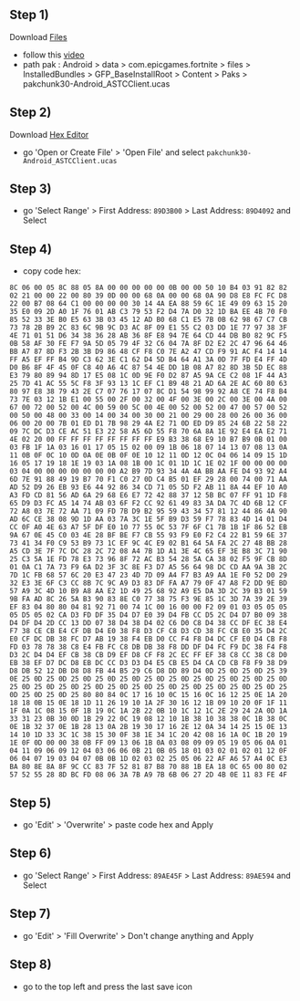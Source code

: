 ## Step 1)
Download [Files](https://play.google.com/store/apps/details?id=com.marc.files) 
- follow this [video](https://youtu.be/8N6MFhZ8XlY?si=ULY7uNq79dFiOSix)
- path pak : Android > data > com.epicgames.fortnite > files > InstalledBundles > GFP_BaseInstallRoot > Content > Paks > pakchunk30-Android_ASTCClient.ucas

## Step 2)
Download [Hex Editor](https://play.google.com/store/apps/details?id=tk.yunus.hexeditor)
- go 'Open or Create File' > 'Open File' and select ```pakchunk30-Android_ASTCClient.ucas```

## Step 3)
- go 'Select Range' > First Address: ```89D3B00``` > Last Address: ```89D4092``` and Select

## Step 4)
- copy code hex: 

```
8C 06 00 05 8C 88 05 8A 00 00 00 00 00 0B 00 00 50 10 B4 03 91 82 82 02 21 00 00 22 00 80 39 0D 00 00 68 0A 00 00 68 0A 90 D8 E8 FC FC D8 22 00 B7 08 64 C1 00 00 00 00 30 14 4A EA 88 59 6C 1E 49 09 63 15 20 35 E0 09 2D A0 1F 76 01 AB C3 79 53 F2 D4 7A D0 32 1D BA EE 4B 70 F0 85 52 33 3E B0 E5 63 3B 03 45 12 AD B0 68 C1 E5 7B 0B 62 98 67 C7 CB 73 78 2B B9 2C 83 6C 9B 9C D3 AC 8F 09 E1 55 C2 03 DD 1E 77 97 38 3F 4E 71 01 51 D6 34 38 36 28 AB 36 8F E8 94 7E 64 CD 44 DB B0 82 9C F5 0B 58 AF 30 FE F7 9A 5D 05 79 4F 32 C6 04 7A 8F D2 E2 2C 47 96 64 46 BB A7 87 8D F3 2B 3B D9 86 48 CF F8 C0 7E A2 47 CD F9 91 AC F4 14 14 FF A5 EF FF B4 9D C3 62 3E C1 62 D4 5D B4 64 A1 3A 0D 7F FD E4 FF 4D D0 B6 8F 4F 45 0F C8 40 A6 4C 87 54 4E DD 1B 08 A7 82 8D 3B 5D EC 88 E3 79 80 89 94 8D 17 E5 08 1C 0D 9E F0 D2 87 A5 9A CE C2 08 1F 44 A3 25 7D 41 AC 55 5C F8 3F 93 13 1C EF C1 B9 48 21 AD 6A 2E AC 60 80 63 80 97 E8 38 79 43 2E C7 07 76 17 07 8C D1 54 98 99 92 A8 CE 74 F8 B4 73 7E 03 12 1B E1 00 55 00 2F 00 32 00 4F 00 3E 00 2C 00 3E 00 4A 00 67 00 72 00 52 00 4C 00 59 00 5C 00 4E 00 52 00 52 00 47 00 57 00 52 00 50 00 48 00 33 00 14 00 34 00 30 00 21 00 29 00 28 00 26 00 36 00 06 00 20 00 7B 01 ED D1 7B 98 29 4A E2 71 0D ED D9 85 24 6B 22 58 22 09 7C DC D3 CE AC 51 E3 22 58 A5 6D 55 F8 70 6A 8A 1E 92 E4 EA E2 71 4E 02 20 00 FF FF FF FF FF FF FF FF E9 B3 38 68 E9 10 B7 B9 0B 01 00 03 FB 1F 1A 03 16 01 17 05 15 02 00 09 1B 06 18 07 14 13 07 08 13 0A 11 0B 0F 0C 10 0D 0A 0E 0B 0F 0E 10 12 11 0D 12 0C 04 06 14 09 15 1D 16 05 17 19 18 1E 19 03 1A 08 1B 00 1C 01 1D 1C 1E 02 1F 00 00 00 00 03 04 00 00 00 00 00 00 00 A2 B9 7D 93 34 4A 4A BB AA FE D4 93 92 A4 6D 7E 91 88 49 19 B7 70 F1 C0 27 0D C4 B5 01 EF 29 28 00 74 00 71 AA AD 52 D9 26 EB 93 E6 44 92 86 34 CD 71 05 5D F2 AB 11 8A 44 EF 10 A0 A3 FD CD 81 56 AD 6A 29 68 E6 E7 72 42 88 37 12 5B BC 07 FF 91 1D F8 65 D9 D3 FC A5 14 74 AB 03 6F F2 CC 92 61 49 83 3A DA 7C 4D 6B 12 CF 72 A8 03 7E 72 AA 71 09 FD 7B D9 B2 95 59 43 34 57 81 12 44 86 4A 90 AD 6C CE 38 08 9D 1D AA 03 7A 3C 1E 5F B9 D3 59 F7 78 83 4D 14 01 D4 CC 0F A0 4E 63 A7 5F DF E0 10 77 55 0C 53 7F 6F C1 7B 1B 1F 86 52 EB 9A 67 0E 45 C0 03 4E 28 BF BE F7 CB 55 93 F9 E0 F2 C4 22 B1 59 6E 37 73 41 34 F0 C9 53 B9 73 1C EF 9C 4C E9 02 B1 64 5A FA 2C 27 48 BB 28 A5 CD 3E 7F 7C DC 28 2C 72 08 A4 7B 1D A1 3E 4C 65 EF 3E B8 3C 71 90 25 C3 5A 1E FD 78 E3 73 96 8F 72 AC B3 54 28 5A CA 38 02 F5 9F CB 8D 01 0A C1 7A 73 F9 6A D2 3F 3C 8E F3 D7 A5 56 64 98 DC CD AA 9A 3B 2C 7D 1C FB 68 57 6C 20 E3 47 23 4D 7D 09 A4 F7 B3 A9 AA 1E F0 52 D0 29 32 E3 3E 6F C3 CC 8B 7C 9C A9 D3 83 DF FA A7 79 0F 47 A8 F2 DD 9E BD 57 A9 3C 4D 10 B9 A8 AA E2 1D 49 25 68 92 A9 E5 DA 3D 2C 39 B3 01 59 9B FA AD 8C 26 5A B3 90 83 8E C0 77 38 75 F3 9E 85 1C 3D 7A 39 2E 39 EF 83 04 80 80 04 81 92 71 00 74 1C 00 16 00 00 F2 09 01 03 05 05 05 05 D5 05 02 CA D3 FD DF 35 D4 D7 E0 39 D4 FB CC D5 2C D4 D7 B0 09 38 D4 DF D4 2D CC 13 DD 07 38 D4 38 D4 02 C6 D0 C8 D4 38 CC DF EC 38 E4 F7 38 CE CB E4 CF DB D4 E0 38 F8 D3 CF C8 D3 CD 38 FC CB E0 35 D4 2C E0 CF DC DB 38 FC D7 AB 19 38 F4 EB D0 CC F4 F8 D4 DC CF E0 D4 CB F8 FD 03 78 78 38 C8 E4 FB FC C8 DB DB 38 F8 DD DF D4 FC F9 DC 38 F4 F8 D3 2C D4 D4 EF CB 38 CB D9 EF D8 CF F8 2C EC FF EF 38 C8 CC 38 C8 D0 EB 38 EF D7 DC D8 EB DC CC D3 D3 D4 E5 CB E5 D4 CA CD CB F8 F9 38 D9 D8 DB 52 12 DB D8 D8 FB 44 B5 29 C6 D8 DD 89 D4 0D 25 0D 25 0D 25 39 0E 25 0D 25 0D 25 0D 25 0D 25 0D 25 0D 25 0D 25 0D 25 0D 25 0D 25 0D 25 0D 25 0D 25 0D 25 0D 25 0D 25 0D 25 0D 25 0D 25 0D 25 0D 25 0D 25 0D 25 0D 25 0D 25 80 80 84 0C 17 16 10 0C 15 16 0C 16 12 25 0E 1A 20 18 18 0B 15 0E 18 1D 11 26 19 10 1A 2F 30 16 12 1B 09 10 20 0F 1F 11 1F 0A 1C 08 15 0F 1B 19 0C 1A 2B 22 0B 10 1C 12 1C 2E 29 24 2A 0D 1A 33 31 23 0B 30 0D 1B 29 22 0C 19 08 12 10 1B 38 10 38 38 0C 1B 38 0C 0E 1B 32 37 0E 1B 28 13 0A 2B 19 30 17 16 2E 12 0A 34 14 25 15 0E 13 14 10 1D 33 3C 1C 38 15 30 0F 38 1E 34 1C 20 42 08 16 1A 0C 1B 20 19 1E 0F 0D 00 00 38 0B FF 09 13 06 1B 0A 03 08 09 09 05 19 05 06 0A 01 04 11 09 06 09 12 04 03 06 06 0B 21 0B 05 18 01 03 02 01 02 01 12 0F 06 04 07 19 03 04 07 0B 0B 1D 02 03 02 25 05 06 22 AF A6 57 A4 0C E3 BA 80 8E 8A 8F 9C CC 83 7F 52 81 87 B8 70 88 1B EA 18 0C 65 00 80 02 57 52 55 28 8D BC FD 08 06 3A 7B A9 7B 6B 06 27 2D 4B 0E 11 83 FE 4F
```

## Step 5)
- go 'Edit' > 'Overwrite' > paste code hex and Apply 

## Step 6)
- go 'Select Range' > First Address: ```89AE45F``` > Last Address: ```89AE594``` and Select

## Step 7)
- go 'Edit' > 'Fill Overwrite' > Don't change anything and Apply

## Step 8)
- go to the top left and press the last save icon